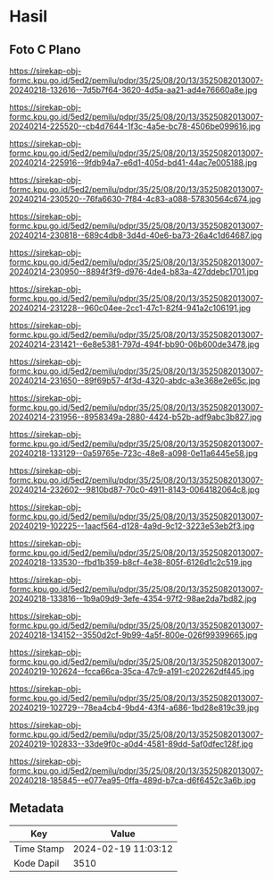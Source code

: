 # Hasil

## Foto C Plano

https://sirekap-obj-formc.kpu.go.id/5ed2/pemilu/pdpr/35/25/08/20/13/3525082013007-20240218-132616--7d5b7f64-3620-4d5a-aa21-ad4e76660a8e.jpg

https://sirekap-obj-formc.kpu.go.id/5ed2/pemilu/pdpr/35/25/08/20/13/3525082013007-20240214-225520--cb4d7644-1f3c-4a5e-bc78-4506be099616.jpg

https://sirekap-obj-formc.kpu.go.id/5ed2/pemilu/pdpr/35/25/08/20/13/3525082013007-20240214-225916--9fdb94a7-e6d1-405d-bd41-44ac7e005188.jpg

https://sirekap-obj-formc.kpu.go.id/5ed2/pemilu/pdpr/35/25/08/20/13/3525082013007-20240214-230520--76fa6630-7f84-4c83-a088-57830564c674.jpg

https://sirekap-obj-formc.kpu.go.id/5ed2/pemilu/pdpr/35/25/08/20/13/3525082013007-20240214-230818--689c4db8-3d4d-40e6-ba73-26a4c1d64687.jpg

https://sirekap-obj-formc.kpu.go.id/5ed2/pemilu/pdpr/35/25/08/20/13/3525082013007-20240214-230950--8894f3f9-d976-4de4-b83a-427ddebc1701.jpg

https://sirekap-obj-formc.kpu.go.id/5ed2/pemilu/pdpr/35/25/08/20/13/3525082013007-20240214-231228--960c04ee-2cc1-47c1-82f4-941a2c106191.jpg

https://sirekap-obj-formc.kpu.go.id/5ed2/pemilu/pdpr/35/25/08/20/13/3525082013007-20240214-231421--6e8e5381-797d-494f-bb90-06b600de3478.jpg

https://sirekap-obj-formc.kpu.go.id/5ed2/pemilu/pdpr/35/25/08/20/13/3525082013007-20240214-231650--89f69b57-4f3d-4320-abdc-a3e368e2e65c.jpg

https://sirekap-obj-formc.kpu.go.id/5ed2/pemilu/pdpr/35/25/08/20/13/3525082013007-20240214-231956--8958349a-2880-4424-b52b-adf9abc3b827.jpg

https://sirekap-obj-formc.kpu.go.id/5ed2/pemilu/pdpr/35/25/08/20/13/3525082013007-20240218-133129--0a59765e-723c-48e8-a098-0e11a6445e58.jpg

https://sirekap-obj-formc.kpu.go.id/5ed2/pemilu/pdpr/35/25/08/20/13/3525082013007-20240214-232602--9810bd87-70c0-4911-8143-0064182064c8.jpg

https://sirekap-obj-formc.kpu.go.id/5ed2/pemilu/pdpr/35/25/08/20/13/3525082013007-20240219-102225--1aacf564-d128-4a9d-9c12-3223e53eb2f3.jpg

https://sirekap-obj-formc.kpu.go.id/5ed2/pemilu/pdpr/35/25/08/20/13/3525082013007-20240218-133530--fbd1b359-b8cf-4e38-805f-6126d1c2c519.jpg

https://sirekap-obj-formc.kpu.go.id/5ed2/pemilu/pdpr/35/25/08/20/13/3525082013007-20240218-133816--1b9a09d9-3efe-4354-97f2-98ae2da7bd82.jpg

https://sirekap-obj-formc.kpu.go.id/5ed2/pemilu/pdpr/35/25/08/20/13/3525082013007-20240218-134152--3550d2cf-9b99-4a5f-800e-026f99399665.jpg

https://sirekap-obj-formc.kpu.go.id/5ed2/pemilu/pdpr/35/25/08/20/13/3525082013007-20240219-102624--fcca66ca-35ca-47c9-a191-c202262df445.jpg

https://sirekap-obj-formc.kpu.go.id/5ed2/pemilu/pdpr/35/25/08/20/13/3525082013007-20240219-102729--78ea4cb4-9bd4-43f4-a686-1bd28e819c39.jpg

https://sirekap-obj-formc.kpu.go.id/5ed2/pemilu/pdpr/35/25/08/20/13/3525082013007-20240219-102833--33de9f0c-a0d4-4581-89dd-5af0dfec128f.jpg

https://sirekap-obj-formc.kpu.go.id/5ed2/pemilu/pdpr/35/25/08/20/13/3525082013007-20240218-185845--e077ea95-0ffa-489d-b7ca-d6f6452c3a6b.jpg


## Metadata

| Key        | Value               |
| ---------- | ------------------- |
| Time Stamp | 2024-02-19 11:03:12 |
| Kode Dapil | 3510                |



